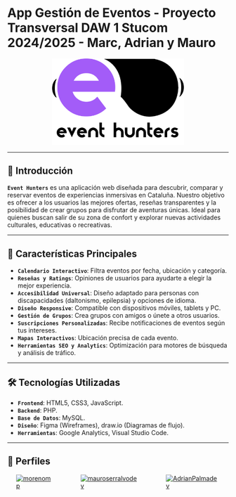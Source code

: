 # App Gestión de Eventos - Proyecto Transversal DAW 1 Stucom 2024/2025 - Marc, Adrian y Mauro
<div align="center">
  <img src ="./IMG/logo.png" width="300"/>
</div>

---

## 📖 Introducción
**`Event Hunters`** es una aplicación web diseñada para descubrir, comparar y reservar eventos de experiencias inmersivas en Cataluña. Nuestro objetivo es ofrecer a los usuarios las mejores ofertas, reseñas transparentes y la posibilidad de crear grupos para disfrutar de aventuras únicas. Ideal para quienes buscan salir de su zona de confort y explorar nuevas actividades culturales, educativas o recreativas.

---

## 🚀 Características Principales
- **`Calendario Interactivo`**: Filtra eventos por fecha, ubicación y categoría.
- **`Reseñas y Ratings`**: Opiniones de usuarios para ayudarte a elegir la mejor experiencia.
- **`Accesibilidad Universal`**: Diseño adaptado para personas con discapacidades (daltonismo, epilepsia) y opciones de idioma.
- **`Diseño Responsive`**: Compatible con dispositivos móviles, tablets y PC.
- **`Gestión de Grupos`**: Crea grupos con amigos o únete a otros usuarios.
- **`Suscripciones Personalizadas`**: Recibe notificaciones de eventos según tus intereses.
- **`Mapas Interactivos`**: Ubicación precisa de cada evento.
- **`Herramientas SEO y Analytics`**: Optimización para motores de búsqueda y análisis de tráfico.

---

## 🛠️ Tecnologías Utilizadas
- **`Frontend`**: HTML5, CSS3, JavaScript.
- **`Backend`**: PHP.
- **`Base de Datos`**: MySQL.
- **`Diseño`**: Figma (Wireframes), draw.io (Diagramas de flujo).
- **`Herramientas`**: Google Analytics, Visual Studio Code.

---

## 📌 Perfiles
<div style="display:flex; justify-content:center; gap: 20px;">

  <a href="https://github.com/morenomp" style="display:inline-block; margin: 0 20px;">
    <img src="https://github.com/morenomp.png" width="100px;" alt="morenomp"/><br/>
  </a>

  <a href="https://github.com/mauroserralvodev" style="display:inline-block; margin: 0 20px;">
    <img src="https://github.com/mauroserralvodev.png" width="100px;" alt="mauroserralvodev"/><br/>
  </a>

  <a href="https://github.com/AdrianPalmadev" style="display:inline-block; margin: 0 20px;">
    <img src="https://github.com/AdrianPalmadev.png" width="100px;" alt="AdrianPalmadev"/><br/>
  </a>

</div>

